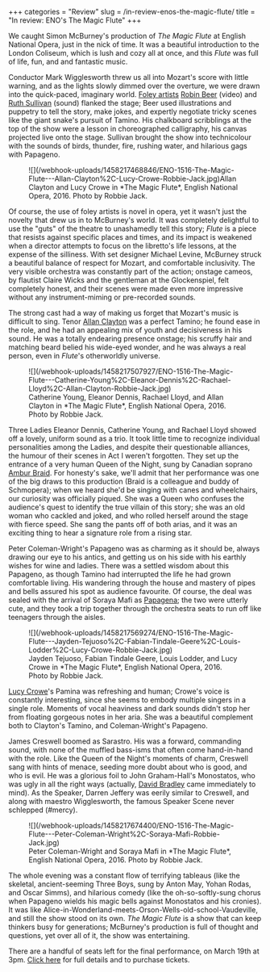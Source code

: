 +++
categories = "Review"
slug = /in-review-enos-the-magic-flute/
title = "In review: ENO&#039;s The Magic Flute"
+++

We caught Simon McBurney's production of *The Magic Flute* at English National Opera, just in the nick of time. It was a beautiful introduction to the London Coliseum, which is lush and cozy all at once, and this *Flute* was full of life, fun, and and fantastic music. 

Conductor Mark Wigglesworth threw us all into Mozart's score with little warning,  and as the lights slowly dimmed over the overture, we were drawn into the quick-paced, imaginary world. [Foley artists](http://www.mediacollege.com/employment/film/foley-artist.html) [Robin Beer](http://rcrbeer.wix.com/robinbeer) (video) and [Ruth Sullivan](https://twitter.com/rubyrocks76) (sound) flanked the stage; Beer used illustrations and puppetry to tell the story, make jokes, and expertly negotiate tricky scenes like the giant snake's pursuit of Tamino. His chalkboard scribblings at the top of the show were a lesson in choreographed calligraphy, his canvas projected live onto the stage. Sullivan brought the show into technicolour with the sounds of birds, thunder, fire, rushing water, and hilarious gags with Papageno.

<figure data-type="image">
![](/webhook-uploads/1458217468846/ENO-1516-The-Magic-Flute---Allan-Clayton%2C-Lucy-Crowe-Robbie-Jack.jpg)<figcpation>Allan Clayton and Lucy Crowe in *The Magic Flute*, English National Opera, 2016. Photo by Robbie Jack.</figcaption>
</figure>

Of course, the use of foley artists is novel in opera, yet it wasn't just the novelty that drew us in to McBurney's world. It was completely delightful to use the "guts" of the theatre to unashamedly tell this story; *Flute* is a piece that resists against specific places and times, and its impact is weakened when a director attempts to focus on the libretto's life lessons, at the expense of the silliness. With set designer Michael Levine, McBurney struck a beautiful balance of respect for Mozart, and comfortable inclusivity. The very visible orchestra was constantly part of the action; onstage cameos, by flautist Claire Wicks and the gentleman at the Glockenspiel, felt completely honest, and their scenes were made even more impressive without any instrument-miming or pre-recorded sounds.

The strong cast had a way of making us forget that Mozart's music is difficult to sing. Tenor [Allan Clayton](/scene/people/allan-clayton/) was a perfect Tamino; he found ease in the role, and he had an appealing mix of youth and decisiveness in his sound. He was a totally endearing presence onstage; his scruffy hair and matching beard belied his wide-eyed wonder, and he was always a real person, even in *Flute*'s otherworldly universe.

<figure data-type="image">
![](/webhook-uploads/1458217507927/ENO-1516-The-Magic-Flute---Catherine-Young%2C-Eleanor-Dennis%2C-Rachael-Lloyd%2C-Allan-Clayton-Robbie-Jack.jpg)<figcaption>Catherine Young, Eleanor Dennis, Rachael Lloyd, and Allan Clayton in *The Magic Flute*, English National Opera, 2016. Photo by Robbie Jack.</figcaption>
</figure>

Three Ladies Eleanor Dennis, Catherine Young, and Rachael Lloyd showed off a lovely, uniform sound as a trio. It took little time to recognize individual personalities among the Ladies, and despite their questionable alliances, the humour of their scenes in Act I weren't forgotten. They set up the entrance of a very human Queen of the Night, sung by Canadian soprano [Ambur Braid](/talking-with-singers-ambur-braid/). For honesty's sake, we'll admit that her performance was one of the big draws to this production (Braid is a colleague and buddy of Schmopera); when we heard she'd be singing with canes and wheelchairs, our curiosity was officially piqued. She was a Queen who confuses the audience's quest to identify the true villain of this story; she was an old woman who cackled and joked, and who rolled herself around the stage with fierce speed. She sang the pants off of both arias, and it was an exciting thing to hear a signature role from a rising star.

Peter Coleman-Wright's Papageno was as charming as it should be, always drawing our eye to his antics, and getting us on his side with his earthly wishes for wine and ladies. There was a settled wisdom about this Papageno, as though Tamino had interrupted the life he had grown comfortable living. His wandering through the house and mastery of pipes and bells assured his spot as audience favourite. Of course, the deal was sealed with the arrival of Soraya Mafi as [Papagena](https://www.google.co.uk/url?sa=t&rct=j&q=&esrc=s&source=web&cd=1&cad=rja&uact=8&ved=0ahUKEwjogbrAnMjLAhVEZg8KHbjmDgsQFggdMAA&url=http%3A%2F%2Fwww.schmopera.com%2Fhello-papagena%2F&usg=AFQjCNFhRuangmJkze_4VKK7ikT4BEwNOA); the two were utterly cute, and they took a trip together through the orchestra seats to run off like teenagers through the aisles.

<figure data-type="image">
![](/webhook-uploads/1458217569274/ENO-1516-The-Magic-Flute---Jayden-Tejuoso%2C-Fabian-Tindale-Geere%2C-Louis-Lodder%2C-Lucy-Crowe-Robbie-Jack.jpg)<figcaption>Jayden Tejuoso, Fabian Tindale Geere, Louis Lodder, and Lucy Crowe in *The Magic Flute*, English National Opera, 2016. Photo by Robbie Jack.</figcaption>
</figure>

[Lucy Crowe](/scene/people/lucy-crowe/)'s Pamina was refreshing and human; Crowe's voice is constantly interesting, since she seems to embody multiple singers in a single role. Moments of vocal heaviness and dark sounds didn't stop her from floating gorgeous notes in her aria. She was a beautiful complement both to Clayton's Tamino, and Coleman-Wright's Papageno.

James Creswell boomed as Sarastro. His was a forward, commanding sound, with none of the muffled bass-isms that often come hand-in-hand with the role. Like the Queen of the Night's moments of charm, Creswell sang with hints of menace, seeding more doubt about who is good, and who is evil. He was a glorious foil to John Graham-Hall's Monostatos, who was ugly in all the right ways (actually, [David Bradley](http://www.imdb.com/name/nm0103195/) came immediately to mind). As the Speaker, Darren Jeffery was eerily similar to Creswell, and along with maestro Wigglesworth, the famous Speaker Scene never schlepped (#mercy).

<figure data-type="image">
![](/webhook-uploads/1458217674400/ENO-1516-The-Magic-Flute---Peter-Coleman-Wright%2C-Soraya-Mafi-Robbie-Jack.jpg)<figcaption>Peter Coleman-Wright and Soraya Mafi in *The Magic Flute*, English National Opera, 2016. Photo by Robbie Jack.</figcaption>
</figure>

The whole evening was a constant flow of terrifying tableaus (like the skeletal, ancient-seeming Three Boys, sung by Anton May, Yohan Rodas, and Oscar Simms), and hilarious comedy (like the oh-so-softly-sung chorus when Papageno wields his magic bells against Monostatos and his cronies). It was like Alice-in-Wonderland-meets-Orson-Wells-old-school-Vaudeville, and still the show stood on its own. *The Magic Flute* is a show that can keep thinkers busy for generations; McBurney's production is full of thought and questions, yet over all of it, the show was entertaining.

There are a handful of seats left for the final performance, on March 19th at 3pm. [Click here](https://www.eno.org/whats-on/the-magic-flute/?action=book) for full details and to purchase tickets. 
